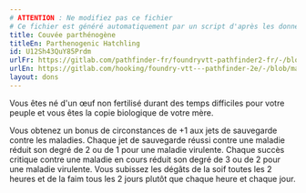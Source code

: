 ```yaml
---
# ATTENTION : Ne modifiez pas ce fichier
# Ce fichier est généré automatiquement par un script d'après les données du module Foundry VTT officiel et de sa traduction
title: Couvée parthénogène
titleEn: Parthenogenic Hatchling
id: U12Sh43QuY85Prdm
urlFr: https://gitlab.com/pathfinder-fr/foundryvtt-pathfinder2-fr/-/blob/master/data/feats/U12Sh43QuY85Prdm.htm
urlEn: https://gitlab.com/hooking/foundry-vtt---pathfinder-2e/-/blob/master/packs/data/feats.db/parthenogenic-hatchling.json
layout: dons
---
```

Vous êtes né d'un œuf non fertilisé durant des temps difficiles pour votre peuple et vous êtes la copie biologique de votre mère.

Vous obtenez un bonus de circonstances de +1 aux jets de sauvegarde contre les maladies. Chaque jet de sauvegarde réussi contre une maladie réduit son degré de 2 ou de 1 pour une maladie virulente. Chaque succès critique contre une maladie en cours réduit son degré de 3 ou de 2 pour une maladie virulente. Vous subissez les dégâts de la soif toutes les 2 heures et de la faim tous les 2 jours plutôt que chaque heure et chaque jour.
